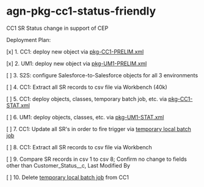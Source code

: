 agn-pkg-cc1-status-friendly
===========================

CC1 SR Status change in support of CEP


Deployment Plan:

[x] 1. CC1: deploy new object via [pkg-CC1-PRELIM.xml](ant-packages/pkg-CC1-PRELIM.xml)

[x] 2. UM1: deploy new object via [pkg-UM1-PRELIM.xml](ant-packages/pkg-UM1-PRELIM.xml)

[ ] 3. S2S: configure Salesforce-to-Salesforce objects for all 3 environments

[ ] 4. CC1: Extract all SR records to csv file via Workbench (40k)

[ ] 5. CC1: deploy objects, classes, temporary batch job, etc. via [pkg-CC1-STAT.xml](ant-packages/pkg-CC1-STAT.xml)

[ ] 6. UM1: deploy objects, classes, etc. via [pkg-UM1-STAT.xml](ant-packages/pkg-UM1-STAT.xml)

[ ] 7. CC1: Update all SR's in order to fire trigger via [temporary local batch job](dev-console/cc1-touchSampleRecords.devconsole)

[ ] 8. CC1: Extract all SR records to csv file via Workbench

[ ] 9. Compare SR records in csv 1 to csv 8; Confirm no change to fields other than Customer_Status__c, Last Modified By

[ ] 10. Delete [temporary local batch job](dev-console/cc1-touchSampleRecords.devconsole) from CC1
